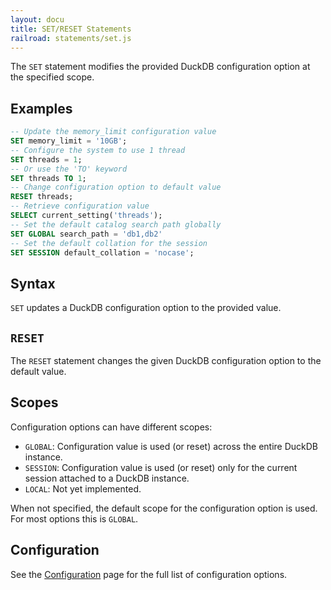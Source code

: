 ```yaml
---
layout: docu
title: SET/RESET Statements
railroad: statements/set.js
---
```


The `SET` statement modifies the provided DuckDB configuration option at the specified scope.

## Examples

```sql
-- Update the memory_limit configuration value
SET memory_limit = '10GB';
-- Configure the system to use 1 thread
SET threads = 1;
-- Or use the 'TO' keyword
SET threads TO 1;
-- Change configuration option to default value
RESET threads;
-- Retrieve configuration value
SELECT current_setting('threads');
-- Set the default catalog search path globally
SET GLOBAL search_path = 'db1,db2'
-- Set the default collation for the session
SET SESSION default_collation = 'nocase';
```

## Syntax

<div id="rrdiagram1"></div>

`SET` updates a DuckDB configuration option to the provided value.

## `RESET`

<div id="rrdiagram2"></div>

The `RESET` statement changes the given DuckDB configuration option to the default value.

## Scopes

Configuration options can have different scopes:

* `GLOBAL`: Configuration value is used (or reset) across the entire DuckDB instance.
* `SESSION`: Configuration value is used (or reset) only for the current session attached to a DuckDB instance.
* `LOCAL`: Not yet implemented.

When not specified, the default scope for the configuration option is used. For most options this is `GLOBAL`.

## Configuration

See the [Configuration](../configuration) page for the full list of configuration options.
